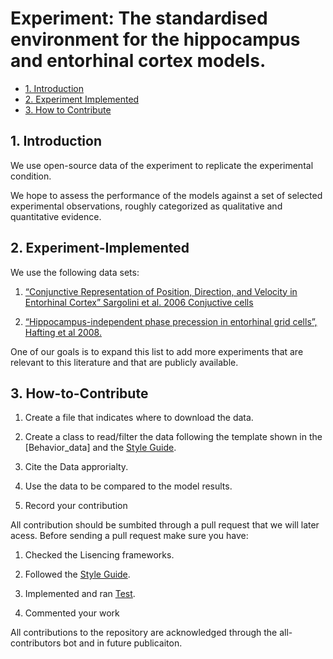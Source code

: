 # Experiment: The  standardised environment for the hippocampus and entorhinal cortex models. 


* [1. Introduction](#1-Introduction)
* [2. Experiment Implemented](#2-Experiment-Implemented)
* [3. How to Contribute](#3-How-to-Contribute)

## 1. Introduction

We use open-source data of the experiment to replicate the experimental condition.

 We hope to assess the performance of the models against a set of selected experimental observations, roughly categorized as qualitative and quantitative evidence.

## 2. Experiment-Implemented

We use the following data sets:

1. [“Conjunctive Representation of Position, Direction, and Velocity in Entorhinal Cortex” Sargolini et al. 2006 Conjuctive cells](https://pubmed.ncbi.nlm.nih.gov/16675704/)

2. [“Hippocampus-independent phase precession in entorhinal grid cells”, Hafting et al 2008.](https://www.nature.com/articles/nature06957)
   
One of our goals is to expand this list to add more experiments that are relevant to this literature and that are publicly available.

## 3. How-to-Contribute


1. Create a file that indicates where to download the data.

2. Create a class to read/filter the data following the template shown in the [Behavior_data] and the [Style Guide](https://github.com/ClementineDomine/EHC_model_comparison/tree/main/Documents).

3. Cite the Data approrialty.

4. Use the data to be compared to the model results.

5. Record your contribution


All contribution should be sumbited through a pull request that we will later acess. 
Before sending a pull request make sure you have:
1. Checked the Lisencing frameworks. 

2. Followed the [Style Guide](https://github.com/ClementineDomine/EHC_model_comparison/tree/main/Documents).

3. Implemented and ran [Test](https://github.com/ClementineDomine/EHC_model_comparison/tree/main/sehec/test).

4. Commented your work 

All contributions to the repository are acknowledged through the all-contributors bot and in future publicaiton.




